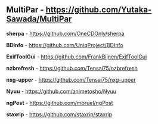**MultiPar**  - 
https://github.com/Yutaka-Sawada/MultiPar
---
**sherpa**  - 
https://github.com/OneCDOnly/sherpa

**BDInfo**  - 
https://github.com/UniqProject/BDInfo

**ExifToolGui**  - 
https://github.com/FrankBijnen/ExifToolGui

**nzbrefresh**  - 
https://github.com/Tensai75/nzbrefresh

**nxg-upper**  - 
https://github.com/Tensai75/nxg-upper

**Nyuu**  - 
https://github.com/animetosho/Nyuu

**ngPost**  - 
https://github.com/mbruel/ngPost

**staxrip**  - 
https://github.com/staxrip/staxrip







